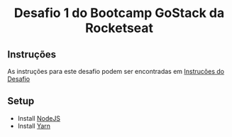 <h1 align="center">Desafio 1 do Bootcamp GoStack da Rocketseat</h1>

## Instruções

As instruções para este desafio podem ser encontradas em [Instrucões do Desafio](https://github.com/gabrieladslopes/GoStack/blob/master/desafio01/IntrucoesDesafio.md)

## Setup

* Install [NodeJS](https://nodejs.org/en/)
* Install [Yarn](https://yarnpkg.com/)